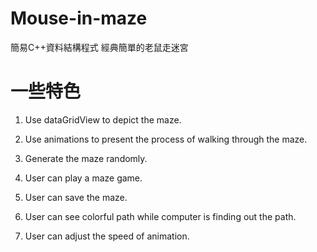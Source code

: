 # Mouse-in-maze
簡易C++資料結構程式
經典簡單的老鼠走迷宮

# 一些特色
1. Use dataGridView to depict  the maze.

2. Use animations to present the process of walking through the maze.

3. Generate the maze randomly.

4. User can play a maze game.

5. User can save the maze.

6. User can see colorful path while computer is finding out the path.

7. User can adjust the speed of animation.
